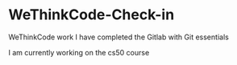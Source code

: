 # WeThinkCode-Check-in
WeThinkCode work
I have completed the Gitlab with Git essentials 

I am currently working on the cs50 course
